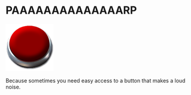 # PAAAAAAAAAAAAAARP

![Button](icon128.png)

Because sometimes you need easy access to a button that makes a loud noise.
